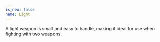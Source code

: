 ```yaml
---
is_new: false
name: Light
---
```

A light weapon is small and easy to handle, making it ideal for use when fighting with two
weapons.
